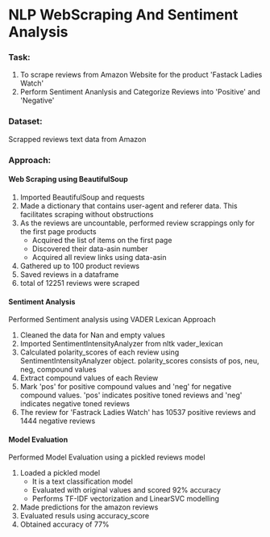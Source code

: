 # NLP WebScraping And Sentiment Analysis
### Task:
  1. To scrape reviews from Amazon Website for the product 'Fastack Ladies Watch'
  2. Perform Sentiment Ananlysis and Categorize Reviews into 'Positive' and 'Negative'
### Dataset:
  Scrapped reviews text data from Amazon
  
### Approach:
#### Web Scraping using BeautifulSoup
  1. Imported BeautifulSoup and requests
  2. Made a dictionary that contains user-agent and referer data. This facilitates scraping without obstructions
  3. As the reviews are uncountable, performed review scrappings only for the first page products
     - Acquired the list of items on the first page
     - Discovered their data-asin number
     - Acquired all review links using data-asin
  4. Gathered up to 100 product reviews
  5. Saved reviews in a dataframe
  6. total of 12251 reviews were scraped
    
#### Sentiment Analysis
Performed Sentiment analysis using VADER Lexican Approach
  1. Cleaned the data for Nan and empty values
  2. Imported SentimentIntensityAnalyzer from nltk vader_lexican
  3. Calculated polarity_scores of each review using SentimentIntensityAnalyzer object. polarity_scores consists of pos, neu, neg, compound values
  4. Extract compound values of each Review
  5. Mark 'pos' for positive compound values and 'neg' for negative compound values. 'pos' indicates positive toned reviews and 'neg' indicates negative toned reviews
  6. The review for 'Fastrack Ladies Watch' has 10537 positive reviews and 1444 negative reviews
  
#### Model Evaluation
Performed Model Evaluation using a pickled reviews model 
  1. Loaded a pickled model
     - It is a text classification model
     - Evaluated with original values and scored 92% accuracy
     - Performs TF-IDF vectorization and LinearSVC modelling
  2. Made predictions for the amazon reviews
  3. Evaluated resuls using accuracy_score
  4. Obtained accuracy of 77%

